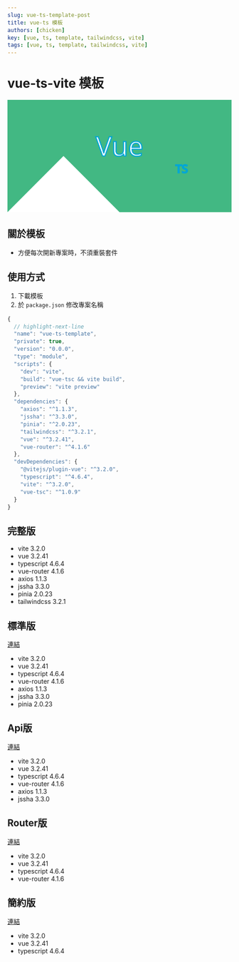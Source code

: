```yaml
---
slug: vue-ts-template-post
title: vue-ts 模板
authors: [chicken]
key: [vue, ts, template, tailwindcss, vite]
tags: [vue, ts, template, tailwindcss, vite]
---
```


# vue-ts-vite 模板
![封面](./vue-ts.svg)
<!-- truncate -->
## 關於模板
- 方便每次開新專案時，不須重裝套件

## 使用方式
1. 下載模板
2. 於 `package.json` 修改專案名稱


```js
{
  // highlight-next-line
  "name": "vue-ts-template",
  "private": true,
  "version": "0.0.0",
  "type": "module",
  "scripts": {
    "dev": "vite",
    "build": "vue-tsc && vite build",
    "preview": "vite preview"
  },
  "dependencies": {
    "axios": "^1.1.3",
    "jssha": "^3.3.0",
    "pinia": "^2.0.23",
    "tailwindcss": "^3.2.1",
    "vue": "^3.2.41",
    "vue-router": "^4.1.6"
  },
  "devDependencies": {
    "@vitejs/plugin-vue": "^3.2.0",
    "typescript": "^4.6.4",
    "vite": "^3.2.0",
    "vue-tsc": "^1.0.9"
  }
}
```

## 完整版
- vite 3.2.0
- vue 3.2.41
- typescript 4.6.4
- vue-router 4.1.6
- axios 1.1.3
- jssha 3.3.0
- pinia 2.0.23
- tailwindcss 3.2.1

## 標準版 
[連結](https://github.com/LonelyYeezhiChicken/vue-ts-template/tree/pinia)
- vite 3.2.0
- vue 3.2.41
- typescript 4.6.4
- vue-router 4.1.6
- axios 1.1.3
- jssha 3.3.0
- pinia 2.0.23

## Api版 
[連結](https://github.com/LonelyYeezhiChicken/vue-ts-template/tree/axios)
- vite 3.2.0
- vue 3.2.41
- typescript 4.6.4
- vue-router 4.1.6
- axios 1.1.3
- jssha 3.3.0

## Router版 
[連結](https://github.com/LonelyYeezhiChicken/vue-ts-template/tree/v-router)
- vite 3.2.0
- vue 3.2.41
- typescript 4.6.4
- vue-router 4.1.6

## 簡約版 
[連結](https://github.com/LonelyYeezhiChicken/vue-ts-template/tree/simple)
- vite 3.2.0
- vue 3.2.41
- typescript 4.6.4